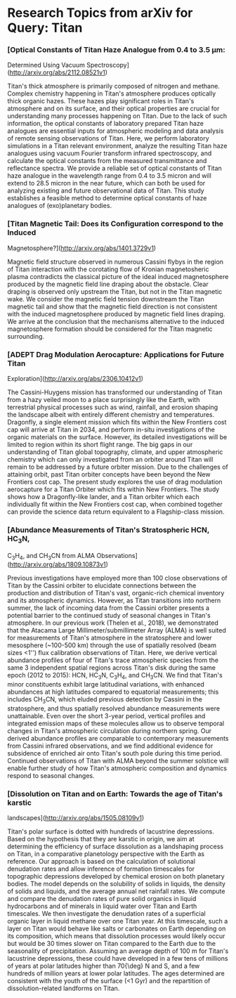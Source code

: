# Research Topics from arXiv for Query: **Titan**

### [Optical Constants of Titan Haze Analogue from 0.4 to 3.5 μm:
  Determined Using Vacuum Spectroscopy](http://arxiv.org/abs/2112.08521v1)

Titan's thick atmosphere is primarily composed of nitrogen and methane.
Complex chemistry happening in Titan's atmosphere produces optically thick
organic hazes. These hazes play significant roles in Titan's atmosphere and on
its surface, and their optical properties are crucial for understanding many
processes happening on Titan. Due to the lack of such information, the optical
constants of laboratory prepared Titan haze analogues are essential inputs for
atmospheric modeling and data analysis of remote sensing observations of Titan.
Here, we perform laboratory simulations in a Titan relevant environment,
analyze the resulting Titan haze analogues using vacuum Fourier transform
infrared spectroscopy, and calculate the optical constants from the measured
transmittance and reflectance spectra. We provide a reliable set of optical
constants of Titan haze analogue in the wavelength range from 0.4 to 3.5 micron
and will extend to 28.5 micron in the near future, which can both be used for
analyzing existing and future observational data of Titan. This study
establishes a feasible method to determine optical constants of haze analogues
of (exo)planetary bodies.

### [Titan Magnetic Tail: Does its Configuration correspond to the Induced
  Magnetosphere?](http://arxiv.org/abs/1401.3729v1)

Magnetic field structure observed in numerous Cassini flybys in the region of
Titan interaction with the corotating flow of Kronian magnetosheric plasma
contradicts the classical picture of the ideal induced magnetosphere produced
by the magnetic field line draping about the obstacle. Clear draping is
observed only upstream the Titan, but not in the Titan magnetic wake. We
consider the magnetic field tension downstream the Titan magnetic tail and show
that the magnetic field direction is not consistent with the induced
magnetosphere produced by magnetic field lines draping. We arrive at the
conclusion that the mechanisms alternative to the induced magnetosphere
formation should be considered for the Titan magnetic surrounding.

### [ADEPT Drag Modulation Aerocapture: Applications for Future Titan
  Exploration](http://arxiv.org/abs/2306.10412v1)

The Cassini-Huygens mission has transformed our understanding of Titan from a
hazy veiled moon to a place surprisingly like the Earth, with terrestrial
physical processes such as wind, rainfall, and erosion shaping the landscape
albeit with entirely different chemistry and temperatures. Dragonfly, a single
element mission which fits within the New Frontiers cost cap will arrive at
Titan in 2034, and perform in-situ investigations of the organic materials on
the surface. However, its detailed investigations will be limited to region
within its short flight range. The big gaps in our understanding of Titan
global topography, climate, and upper atmospheric chemistry which can only
investigated from an orbiter around Titan will remain to be addressed by a
future orbiter mission. Due to the challenges of attaining orbit, past Titan
orbiter concepts have been beyond the New Frontiers cost cap. The present study
explores the use of drag modulation aerocapture for a Titan Orbiter which fits
within New Frontiers. The study shows how a Dragonfly-like lander, and a Titan
orbiter which each individually fit within the New Frontiers cost cap, when
combined together can provide the science data return equivalent to a
Flagship-class mission.

### [Abundance Measurements of Titan's Stratospheric HCN, HC$_3$N,
  C$_3$H$_4$, and CH$_3$CN from ALMA Observations](http://arxiv.org/abs/1809.10873v1)

Previous investigations have employed more than 100 close observations of
Titan by the Cassini orbiter to elucidate connections between the production
and distribution of Titan's vast, organic-rich chemical inventory and its
atmospheric dynamics. However, as Titan transitions into northern summer, the
lack of incoming data from the Cassini orbiter presents a potential barrier to
the continued study of seasonal changes in Titan's atmosphere. In our previous
work (Thelen et al., 2018), we demonstrated that the Atacama Large
Millimeter/submillimeter Array (ALMA) is well suited for measurements of
Titan's atmosphere in the stratosphere and lower mesosphere (~100-500 km)
through the use of spatially resolved (beam sizes &lt;1'') flux calibration
observations of Titan. Here, we derive vertical abundance profiles of four of
Titan's trace atmospheric species from the same 3 independent spatial regions
across Titan's disk during the same epoch (2012 to 2015): HCN, HC$_3$N,
C$_3$H$_4$, and CH$_3$CN. We find that Titan's minor constituents exhibit large
latitudinal variations, with enhanced abundances at high latitudes compared to
equatorial measurements; this includes CH$_3$CN, which eluded previous
detection by Cassini in the stratosphere, and thus spatially resolved abundance
measurements were unattainable. Even over the short 3-year period, vertical
profiles and integrated emission maps of these molecules allow us to observe
temporal changes in Titan's atmospheric circulation during northern spring. Our
derived abundance profiles are comparable to contemporary measurements from
Cassini infrared observations, and we find additional evidence for subsidence
of enriched air onto Titan's south pole during this time period. Continued
observations of Titan with ALMA beyond the summer solstice will enable further
study of how Titan's atmospheric composition and dynamics respond to seasonal
changes.

### [Dissolution on Titan and on Earth: Towards the age of Titan's karstic
  landscapes](http://arxiv.org/abs/1505.08109v1)

Titan's polar surface is dotted with hundreds of lacustrine depressions.
Based on the hypothesis that they are karstic in origin, we aim at determining
the efficiency of surface dissolution as a landshaping process on Titan, in a
comparative planetology perspective with the Earth as reference. Our approach
is based on the calculation of solutional denudation rates and allow inference
of formation timescales for topographic depressions developed by chemical
erosion on both planetary bodies. The model depends on the solubility of solids
in liquids, the density of solids and liquids, and the average annual net
rainfall rates. We compute and compare the denudation rates of pure solid
organics in liquid hydrocarbons and of minerals in liquid water over Titan and
Earth timescales. We then investigate the denudation rates of a superficial
organic layer in liquid methane over one Titan year. At this timescale, such a
layer on Titan would behave like salts or carbonates on Earth depending on its
composition, which means that dissolution processes would likely occur but
would be 30 times slower on Titan compared to the Earth due to the seasonality
of precipitation. Assuming an average depth of 100 m for Titan's lacustrine
depressions, these could have developed in a few tens of millions of years at
polar latitudes higher than 70{\deg} N and S, and a few hundreds of million
years at lower polar latitudes. The ages determined are consistent with the
youth of the surface (&lt;1 Gyr) and the repartition of dissolution-related
landforms on Titan.
